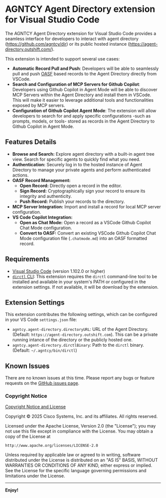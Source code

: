 # AGNTCY Agent Directory extension for Visual Studio Code

The AGNTCY Agent Directory extension for Visual Studio Code provides a seamless
interface for developers to interact with agent directory (https://github.com/agntcy/dir) or its public hosted instance (https://agent-directory.outshift.com/). 

This extension is intended to support several use cases:
* **Automatic Record Pull and Push**:
		Developers will be able to seamlessly pull and push [OASF](https://docs.agntcy.org/oasf/open-agentic-schema-framework/) based records to the Agent Directory directly from VSCode.
* **Search and Configuration of MCP Servers for Github Copilot**:
		Developers using Github Copilot in Agent Mode will be able to discover MCP Servers within the Agent Directory and install them in VSCode. This will make it easier to leverage additional tools and functionalities exposed by MCP servers.
* **Configuration of Github Copilot Agent Mode**:
		The extension will allow developers to search for and apply specific configurations -such as prompts, models, or tools- stored as records in the Agent Directory to Github Copilot in Agent Mode.

## Features Details

- **Browse and Search:** Explore agent directory with a built-in agent tree view. Search for specific agents to quickly find what you need.
- **Authentication:** Securely log in to the hosted instance of Agent Directory to manage your
private agents and perform authenticated actions.
- **OASF Record Management:**
  - **Open Record:** Directly open a record in the editor.
  - **Sign Record:** Cryptographically sign your record to ensure
  its integrity and authenticity.
  - **Push Record:** Publish your records to the directory.
- **MCP Server Integration:** Import and install a record for local MCP
server configuration.
- **VS Code Copilot Integration:**
  - **Open as Chat Mode:** Open a record as a VSCode Github Copilot Chat Mode configuration.
  - **Convert to OASF:** Convert an existing VSCode Github Copilot Chat Mode configuration file
  (`.chatmode.md`) into an OASF formatted record.

## Requirements

- [Visual Studio Code](https://code.visualstudio.com/) (version 1.102.0 or higher)
- [`dirctl` CLI](https://docs.agntcy.org/dir/hosted-agent-directory/#pre-req-1-install-dirctl): 
This extension requires the `dirctl` command-line tool to be installed and
available in your system's PATH or configured in the extension settings.
If not available, it will be download by the extension.

## Extension Settings

This extension contributes the following settings, which can be configured in
your VS Code `settings.json` file:

- `agntcy.agent-directory.directoryURL`: URL of the Agent Directory. (Default: `https://agent-directory.outshift.com`). This can be a private running intance of the directory or the publicly hosted one.
- `agntcy.agent-directory.dirctlBinary`: Path to the `dirctl` binary. (Default:
`~/.agntcy/bin/dirctl`)

## Known Issues

There are no known issues at this time. Please report any bugs or feature
requests on the [GitHub issues
page](https://github.com/outshift-open/agntcy-dir-vscode-extension/issues).

### Copyright Notice

[Copyright Notice and License](./LICENSE.txt)

Copyright © 2025 Cisco Systems, Inc. and its affiliates.
All rights reserved.

Licensed under the Apache License, Version 2.0 (the "License");
you may not use this file except in compliance with the License.
You may obtain a copy of the License at

    http://www.apache.org/licenses/LICENSE-2.0

Unless required by applicable law or agreed to in writing, software
distributed under the License is distributed on an "AS IS" BASIS,
WITHOUT WARRANTIES OR CONDITIONS OF ANY KIND, either express or implied.
See the License for the specific language governing permissions and
limitations under the License.

---

**Enjoy!**
